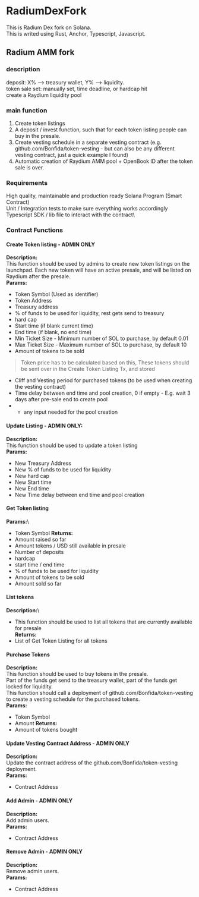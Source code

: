 # RadiumDexFork
This is Radium Dex fork on Solana.\
This is writed using Rust, Anchor, Typescript, Javascript.

## Radium AMM fork
### description
deposit: X% --> treasury wallet, Y% --> liquidity.\
token sale set: manually set, time deadline, or hardcap hit\
create a Raydium liquidity pool

### main function
1. Create token listings
2. A deposit / invest function, such that for each token listing people can buy in the presale.
3. Create vesting schedule in a separate vesting contract (e.g. github.com/Bonfida/token-vesting - but can also be any different vesting contract, just a quick example I found)
4. Automatic creation of Raydium AMM pool + OpenBook ID after the token sale is over.

### Requirements
High quality, maintainable and production ready Solana Program (Smart Contract)\
Unit / Integration tests to make sure everything works accordingly\
Typescript SDK / lib file to interact with the contract\

### Contract Functions
#### Create Token listing - ADMIN ONLY
**Description:**\
This function should be used by admins to create new token listings on the launchpad. Each new token will have an active presale, and will be listed on Raydium after the presale.\
**Params:**
* Token Symbol (Used as identifier)
* Token Address
* Treasury address
* % of funds to be used for liquidity, rest gets send to treasury
* hard cap
* Start time (if blank current time)
* End time (if blank, no end time)
* Min Ticket Size - Minimum number of SOL to purchase, by default 0.01
* Max Ticket Size - Maximum number of SOL to purchase, by default 10
* Amount of tokens to be sold
> Token price has to be calculated based on this,
> These tokens should be sent over in the Create Token Listing Tx, and stored
* Cliff and Vesting period for purchased tokens (to be used when creating the vesting contract)
* Time delay between end time and pool creation, 0 if empty - E.g. wait 3 days after pre-sale end to create pool
* + any input needed for the pool creation

#### Update Listing - ADMIN ONLY:
**Description:**\
This function should be used to update a token listing\
**Params:**
* New Treasury Address
* New % of funds to be used for liquidity
* New hard cap
* New Start time
* New End time
* New Time delay between end time and pool creation

#### Get Token listing
**Params:**\
* Token Symbol
**Returns:**
* Amount raised so far
* Amount tokens / USD still available in presale
* Number of deposits
* hardcap
* start time / end time
* % of funds to be used for liquidity
* Amount of tokens to be sold
* Amount sold so far

#### List tokens
**Description:**\
* This function should be used to list all tokens that are currently available for presale\
**Returns:**
* List of Get Token Listing for all tokens

#### Purchase Tokens
**Description:**\
This function should be used to buy tokens in the presale.\
Part of the funds get send to the treasury wallet, part of the funds get locked for liquidity.\
This function should call a deployment of github.com/Bonfida/token-vesting to create a vesting schedule for the purchased tokens.\
**Params:**
* Token Symbol
* Amount
**Returns:**
* Amount of tokens bought

#### Update Vesting Contract Address - ADMIN ONLY
**Description:**\
Update the contract address of the github.com/Bonfida/token-vesting deployment.\
**Params:**
* Contract Address

#### Add Admin - ADMIN ONLY
**Description:**\
Add admin users.\
**Params:**
* Contract Address

#### Remove Admin - ADMIN ONLY
**Description:**\
Remove admin users.\
**Params:**
* Contract Address
